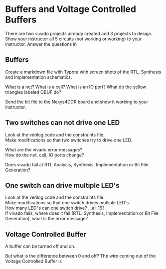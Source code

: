 # Buffers and Voltage Controlled Buffers 
There are two vivado projects already created and 3 projects to design. Show your instructor all  5  circuits (not working or working) to your instructor.  Answer the questions in 

## Buffers

Create a markdown file with Typora with screen shots of the RTL, Synthesis and Implementation schematics. 

What is a net?
What is a cell?
What is an IO port?
What do the yellow triangles labeled OBUF do?

Send the bit file to the Nexys4DDR board and show it working to your instructor.

## Two switches can not drive one LED  
Look at the verilog code and the constraints file.    
Make modifications so that two switches try to drive one LED.  

What are the vivado error messages?   
How do the net, cell, IO ports change? 

Does vivado fail at RTL Analysis, Synthesis, Implementation or Bit File Generation?  

## One switch can drive multiple LED's  
Look at the verilog code and the constraints file.  
Make modifications so that one switch drives mutliple LED's.  
How many LED"s can one switch drive? .. all 16?  
If vivado fails, where does it fail (RTL. Synthesis, Implementation or Bit File Generation), what is the error message?  

## Voltage Controlled Buffer

A buffer can be turned off and on.  

But what is the difference between 0 and off? 
The wire coming out of the Voltage Controlled Buffer is 




